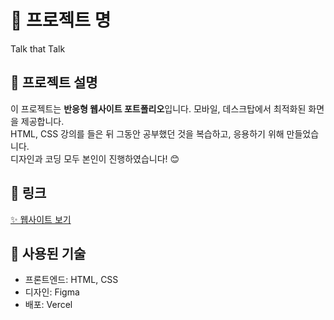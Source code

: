 # 🍓 프로젝트 명
Talk that Talk


## 🐸 프로젝트 설명
이 프로젝트는 **반응형 웹사이트 포트폴리오**입니다. 모바일, 데스크탑에서 최적화된 화면을 제공합니다. <br />
HTML, CSS 강의를 들은 뒤 그동안 공부했던 것을 복습하고, 응용하기 위해 만들었습니다. <br />
디자인과 코딩 모두 본인이 진행하였습니다! 😊


## 🔗 링크
[✨ 웹사이트 보기](https://talk-that-talk.vercel.app/)


## 🥝 사용된 기술
- 프론트엔드: HTML, CSS
- 디자인: Figma
- 배포: Vercel
